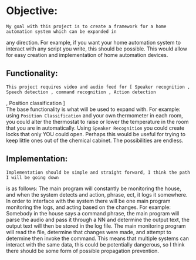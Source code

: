 # Objective: 
	My goal with this project is to create a framework for a home automation system which can be expanded in 
any direction. 
For example, if you want your home automation system to interact with any script you write, this should be possible. This would 
allow for easy creation and implementation of home automation devices. 

## Functionality: 
	This project requires video and audio feed for [ Speaker recognition , Speech detection , command recognition , Action detection 
, Position classification ]  
The base functionality is what will be used to expand with. For example: using `Position Classification` and your own thermometer in each room, you could alter the 
thermostat to raise or lower the temperature in the room that you are in automatically. Using `Speaker Recognition` you could create locks that only YOU could open.
Perhaps this would be useful for trying to keep little ones out of the chemical cabinet. The possibilities are endless.

## Implementation: 
	Implementation should be simple and straight forward, I think the path I will be going down 
is as follows: 
The main program will constantly be monitoring the house, and when the system detects and action, phrase, ect, it logs it somewhere. In order to interface with the system there will be one main program monitoring the logs, and acting based on the changes.
For example: Somebody in the house says a command phrase, the main program will parse the audio and pass it through a NN and determine the output text, the output text will then be stored in the log file. The main monitoring program will read the file,
determine that changes were made, and attempt to determine then invoke the command. This means that multiple systems can interact with the same data, this could be potentially dangerous, so I think there should be some form of possible propagation prevention.
